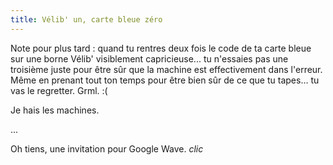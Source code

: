 ```yaml
---
title: Vélib' un, carte bleue zéro
---
```


Note pour plus tard : quand tu rentres deux fois le code de ta carte bleue sur
une borne Vélib' visiblement capricieuse... tu n'essaies pas une troisième
juste pour être sûr que la machine est effectivement dans l'erreur. Même en
prenant tout ton temps pour être bien sûr de ce que tu tapes... tu vas le
regretter. Grml. :(

Je hais les machines.

...

Oh tiens, une invitation pour Google Wave. *clic*

